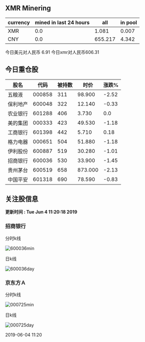 ## XMR Minering

|currency|mined in last 24 hours|all|in pool|
|---|---|---|---|
|XMR|0.0|1.081|0.007|
|CNY|0.0|655.217|4.342|

今日美元对人民币 6.91	今日xmr对人民币606.31


## 今日重仓股 

|股名|代码|被持数|时价|涨跌%|
|---|---|---|---|---|
|五粮液|000858|311|98.900|-2.52|
|保利地产|600048|322|12.140|-0.33|
|农业银行|601288|406|3.730|0.0|
|美的集团|000333|423|49.530|-1.18|
|工商银行|601398|442|5.710|0.18|
|格力电器|000651|504|51.880|-1.18|
|伊利股份|600887|519|30.280|-1.01|
|招商银行|600036|530|33.900|-1.45|
|贵州茅台|600519|658|873.000|-2.13|
|中国平安|601318|690|78.590|-0.83|

## 关注股信息
**更新时间 : Tue Jun  4 11:20:18 2019**
### 招商银行 
分时k线

![600036min](http://image.sinajs.cn/newchart/min/n/sh600036.gif)

日k线

![600036day](http://image.sinajs.cn/newchart/daily/n/sh600036.gif)

### 京东方Ａ 
分时k线

![000725min](http://image.sinajs.cn/newchart/min/n/sz000725.gif)

日k线

![000725day](http://image.sinajs.cn/newchart/daily/n/sz000725.gif)

2019-06-04 11:20